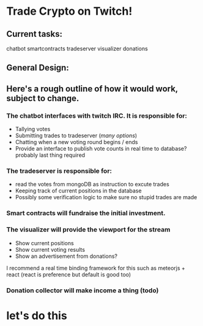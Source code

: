 # Trade Crypto on Twitch!

## Current tasks:
chatbot
smartcontracts
tradeserver
visualizer
donations

## General Design:

## Here's a rough outline of how it would work, subject to change.

### The chatbot interfaces with twitch IRC. It is responsible for:
* Tallying votes
* Submitting trades to tradeserver (*many options*)
* Chatting when a new voting round begins / ends
* Provide an interface to publish vote counts in real time to database? probably last thing required

### The tradeserver is responsible for:
* read the votes from mongoDB as instruction to excute trades
* Keeping track of current positions in the database
* Possibly some verification logic to make sure no stupid trades are made

### Smart contracts will fundraise the initial investment.

### The visualizer will provide the viewport for the stream
* Show current positions
* Show current voting results
* Show an advertisement from donations?

I recommend a real time binding framework for this such as meteorjs + react (react is preference but default is good too)

### Donation collector will make income a thing (todo)

# let's do this
